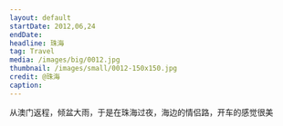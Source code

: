```yaml
---
layout: default
startDate: 2012,06,24
endDate: 
headline: 珠海
tag: Travel
media: /images/big/0012.jpg
thumbnail: /images/small/0012-150x150.jpg
credit: @珠海
caption: 
---
```

从澳门返程，倾盆大雨，于是在珠海过夜，海边的情侣路，开车的感觉很美